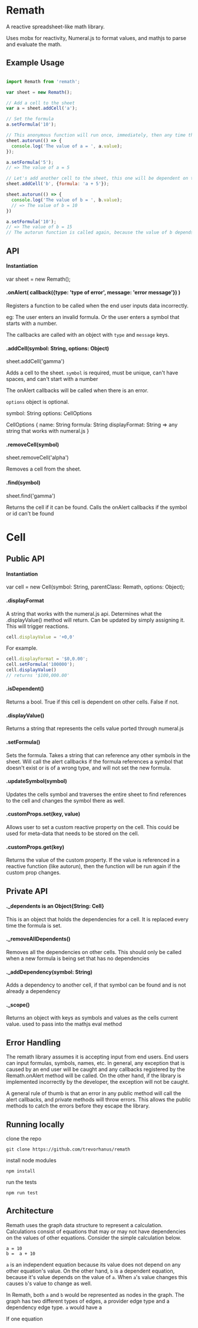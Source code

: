 # Remath

A reactive spreadsheet-like math library.

Uses mobx for reactivity, Numeral.js to format values, and mathjs to parse and evaluate the math.

## Example Usage

```javascript

import Remath from 'remath';

var sheet = new Remath();

// Add a cell to the sheet
var a = sheet.addCell('a');

// Set the formula
a.setFormula('10');

// This anonymous function will run once, immediately, then any time the value of 'a' changes
sheet.autorun(() => {
  console.log('The value of a = ', a.value);
});

a.setFormula('5');
// => The value of a = 5

// Let's add another cell to the sheet, this one will be dependent on the value of 'a'
sheet.addCell('b', {formula: 'a + 5'});

sheet.autorun(() => {
  console.log('The value of b = ', b.value);
  // => The value of b = 10
})

a.setFormula('10');
// => The value of b = 15
// The autorun function is called again, because the value of b depends on the value of a.

```

## API

#### Instantiation

var sheet = new Remath();

#### .onAlert( callback({type: 'type of error', message: 'error message'}) )

Registers a function to be called when the end user inputs data incorrectly.

eg: The user enters an invalid formula. Or the user enters a symbol that starts with a number.

The callbacks are called with an object with `type` and `message` keys.

#### .addCell(symbol: String, options: Object)

sheet.addCell('gamma')

Adds a cell to the sheet. `symbol` is required, must be unique, can't have spaces, and can't start with a number

The onAlert callbacks will be called when there is an error.

`options` object is optional.

symbol: String
options: CellOptions

CellOptions {
  name: String
  formula: String
  displayFormat: String => any string that works with numeral.js
}

#### .removeCell(symbol)

sheet.removeCell('alpha')

Removes a cell from the sheet.

#### .find(symbol)

sheet.find('gamma')

Returns the cell if it can be found. Calls the onAlert callbacks if the symbol or id can't be found

# Cell

## Public API

#### Instantiation

var cell = new Cell(symbol: String, parentClass: Remath, options: Object);

#### .displayFormat

A string that works with the numeral.js api. Determines what the .displayValue() method will return. Can be updated by simply assigning it. This will trigger reactions.

```javascript
cell.displayValue = '+0,0'
```

For example.

```javascript
cell.displayFormat = '$0,0.00';
cell.setFormula('100000');
cell.displayValue()
// returns '$100,000.00'
```

#### .isDependent()

Returns a bool. True if this cell is dependent on other cells. False if not.

#### .displayValue()

Returns a string that represents the cells value ported through numeral.js

#### .setFormula()

Sets the formula. Takes a string that can reference any other symbols in the sheet. Will call the alert callbacks if the formula references a symbol that doesn't exist or is of a wrong type, and will not set the new formula.

#### .updateSymbol(symbol)

Updates the cells symbol and traverses the entire sheet to find references to the cell and changes the symbol there as well.

#### .customProps.set(key, value)

Allows user to set a custom reactive property on the cell. This could be used for meta-data that needs to be stored on the cell.

#### .customProps.get(key)

Returns the value of the custom property. If the value is referenced in a reactive function (like autorun), then the function will be run again if the custom prop changes.

## Private API

#### ._dependents is an Object{String: Cell}

This is an object that holds the dependencies for a cell. It is replaced every time the formula is set.

#### ._removeAllDependents()

Removes all the dependencies on other cells. This should only be called when a new formula is being set that has no dependencies

#### ._addDependency(symbol: String)

Adds a dependency to another cell, if that symbol can be found and is not already a dependency

#### ._scope()

Returns an object with keys as symbols and values as the cells current value. used to pass into the mathjs eval method

## Error Handling

The remath library assumes it is accepting input from end users. End users can input formulas, symbols, names, etc. In general, any exception that is caused by an end user will be caught and any callbacks registered by the Remath.onAlert method will be called. On the other hand, if the library is implemented incorrectly by the developer, the exception will not be caught.

A general rule of thumb is that an error in any public method will call the alert callbacks, and private methods will throw errors. This allows the public methods to catch the errors before they escape the library.

## Running locally

clone the repo

`git clone https://github.com/trevorhanus/remath`

install node modules

`npm install`

run the tests

`npm run test`

## Architecture

Remath uses the graph data structure to represent a calculation. Calculations consist of equations that may or may not have dependencies on the values of other equations. Consider the simple calculation below.

```
a = 10  
b =  a + 10
```

`a` is an independent equation because its value does not depend on any other equation's value. On the other hand, `b` is a dependent equation, because it's value depends on the value of `a`. When `a`'s value changes this causes `b`'s value to change as well.

In Remath, both `a` and `b` would be represented as nodes in the graph. The graph has two different types of edges, a provider edge type and a dependency edge type.   `a` would have a

If one equation 

